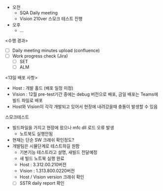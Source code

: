 - 오전
	- SQA Daily meeting
	- Vision 210ver 스모크 테스트 진행
- 오후
	- ...

<수행 경과>
- [ ] Daily meeting minutes upload (confluence)
- [ ] Work progress check (Jira)
	- [ ] SET
	- [ ] ALM

<13일 배포 사항>
- Host : 개발 홀드 (배포 일정 미정)
- Vision : 12월 pre-test기간 중에는 debug 버전으로 배포, 금일 배포는 Teams에 빌드 파일로 배포
- Host와 Vision이 각각 개발되고 있어서 현장에 내려갔을때 충돌이 발생할 수 있음

스모크테스트
- 빌드파일을 가지고 현장에 왔으나 mfc dll 로드 오류 발생
	- 노트북도 실행안됨
- 현재는 단순 SW 크래쉬 확인정도?
- 개발팀은 시뮬단계로 테스트하길 원함
	- 기본기능 테스트라고 설명, 새빌드 전달예정
	- 새 빌드 노트북 실행 완료
	- Host : 3.312.00.210버전
	- Vision : 1.313.800.0220버전
	- Host / Vision version 크래쉬 확인
	- [ ] SSTR daily report 확인